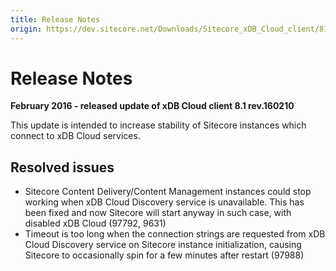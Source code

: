```yaml
---
title: Release Notes
origin: https://dev.sitecore.net/Downloads/Sitecore_xDB_Cloud_client/81/Sitecore_xDB_Cloud_client_81_rev_160210/Release_Notes
---
```


# Release Notes

**February 2016 - released update of xDB Cloud client 8.1 rev.160210**

This update is intended to increase stability of Sitecore instances which connect to xDB Cloud services.

## Resolved issues

-   Sitecore Content Delivery/Content Management instances could stop working when xDB Cloud Discovery service is unavailable. This has been fixed and now Sitecore will start anyway in such case, with disabled xDB Cloud (97792, 9631)
-   Timeout is too long when the connection strings are requested from xDB Cloud Discovery service on Sitecore instance initialization, causing Sitecore to occasionally spin for a few minutes after restart (97988)